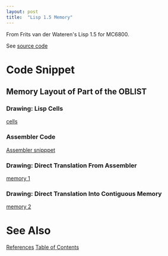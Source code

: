 ```yaml
---
layout: post
title:  "Lisp 1.5 Memory"
---
```


From Frits van der Wateren's Lisp 1.5 for MC6800.

See [source code](https://github.com/guitarvydas/frits-van-der-wateren-lisp/blob/master/LISP.TXT)

# Code Snippet
## Memory Layout of Part of the OBLIST
### Drawing: Lisp Cells
[cells](https://github.com/guitarvydas/guitarvydas.github.io/blob/master/assets/2021-06-08-lisp-1-5-LISP%20Cells.svg)
### Assembler Code
[Assembler snipppet](https://github.com/guitarvydas/guitarvydas.github.io/blob/master/assets/2021-06-08-lisp-1-5-OBL28.svg)
### Drawing: Direct Translation From Assembler
[memory 1](https://github.com/guitarvydas/guitarvydas.github.io/blob/master/assets/2021-06-08-lisp-1-5-memory%201.svg)
### Drawing: Direct Translation Into Contiguous Memory
[memory 2](https://github.com/guitarvydas/guitarvydas.github.io/blob/master/assets/2021-06-08-lisp-1-5-memory%202.svg)

# See Also

[References](https://guitarvydas.github.io/2021/01/14/References.html)
[Table of Contents](https://guitarvydas.github.io/2021/05/14/Table-Of-Contents.html)

<script src="https://utteranc.es/client.js" 
        repo="guitarvydas/guitarvydas.github.io" 
        issue-term="pathname" 
        theme="github-light" 
        crossorigin="anonymous" 
        async> 
</script> 
